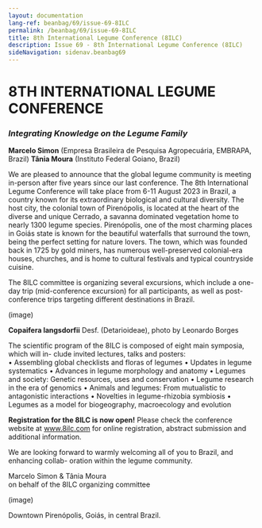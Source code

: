 ```yaml
---
layout: documentation
lang-ref: beanbag/69/issue-69-8ILC
permalink: /beanbag/69/issue-69-8ILC
title: 8th International Legume Conference (8ILC)
description: Issue 69 - 8th International Legume Conference (8ILC)
sideNavigation: sidenav.beanbag69
---
```


# 8TH INTERNATIONAL LEGUME CONFERENCE

### *Integrating Knowledge on the Legume Family*

**Marcelo Simon** (Empresa Brasileira de Pesquisa Agropecuária, EMBRAPA, Brazil)
**Tânia Moura** (Instituto Federal Goiano, Brazil)

We are pleased to announce that the global legume community is meeting in-person after five years since our last conference. The 8th International Legume Conference will take place from 6-11 August 2023 in Brazil, a country known for its extraordinary biological and cultural diversity. The host city, the colonial town of Pirenópolis, is located at the heart of the diverse and unique Cerrado, a savanna dominated vegetation home to nearly 1300 legume species. Pirenópolis, one of the most charming places in Goiás state is known for the beautiful waterfalls that surround the town, being the perfect setting for nature lovers. The town, which was founded back in 1725 by gold miners, has numerous well-preserved colonial-era houses, churches, and is home to cultural festivals and typical countryside cuisine.

The 8ILC committee is organizing several excursions, which include a one-day trip (mid-conference excursion) for all participants, as well as post-conference trips targeting different destinations in Brazil.

(image)

**Copaifera langsdorfii** Desf. (Detarioideae), photo by Leonardo Borges

The scientific program of the 8ILC is composed of eight main symposia, which will in- clude invited lectures, talks and posters:\
• Assembling global checklists and floras of legumes
• Updates in legume systematics
• Advances in legume morphology and anatomy
• Legumes and society: Genetic resources, uses and conservation 
• Legume research in the era of genomics
• Animals and legumes: From mutualistic to antagonistic interactions 
• Novelties in legume-rhizobia symbiosis
• Legumes as a model for biogeography, macroecology and evolution

**Registration for the 8ILC is now open!** Please check the conference website at www.8ilc.com for online registration, abstract submission and additional information.

We are looking forward to warmly welcoming all of you to Brazil, and enhancing collab- oration within the legume community.

Marcelo Simon & Tânia Moura\
on behalf of the 8ILC organizing committee

(image)

Downtown Pirenópolis, Goiás, in central Brazil.
